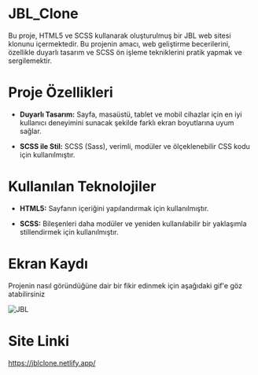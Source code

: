 # JBL_Clone
Bu proje, HTML5 ve SCSS kullanarak oluşturulmuş bir JBL web sitesi klonunu içermektedir. Bu projenin amacı, web geliştirme becerilerini, özellikle duyarlı tasarım ve SCSS ön işleme tekniklerini pratik yapmak ve sergilemektir.

# Proje Özellikleri
- **Duyarlı Tasarım:** Sayfa, masaüstü, tablet ve mobil cihazlar için en iyi kullanıcı deneyimini sunacak şekilde farklı ekran boyutlarına uyum sağlar.
  
- **SCSS ile Stil:** SCSS (Sass), verimli, modüler ve ölçeklenebilir CSS kodu için kullanılmıştır.

# Kullanılan Teknolojiler
- **HTML5:** Sayfanın içeriğini yapılandırmak için kullanılmıştır.
  
- **SCSS:** Bileşenleri daha modüler ve yeniden kullanılabilir bir yaklaşımla stillendirmek için kullanılmıştır.

# Ekran Kaydı
Projenin nasıl göründüğüne dair bir fikir edinmek için aşağıdaki gif'e göz atabilirsiniz

![JBL](https://github.com/user-attachments/assets/2eb18ea8-1053-4079-9e1e-31f1acaff233)

# Site Linki
https://jblclone.netlify.app/
